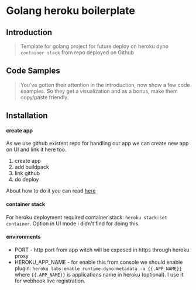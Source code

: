 # Golang heroku boilerplate

## Introduction

> Template for golang project for future deploy on heroku dyno `container stack` from repo deployed on Github

## Code Samples

> You've gotten their attention in the introduction, now show a few code examples. So they get a visualization and as a bonus, make them copy/paste friendly.

## Installation

#### create app
As we use github existent repo for handling our app we can create new app on UI and link it here too.
1. create app 
2. add buildpack
3. link github
4. do deploy

About how to do it you can read [here](https://devcenter.heroku.com/articles/github-integration)

#### container stack
For heroku deployment required container stack: `heroku stack:set container`. 
Option in UI mode i didn't find for doing this.

#### environments

* PORT - http port from app witch will be exposed in https through heroku proxy
* HEROKU_APP_NAME - for enable this from console we should enable plugin: 
`heroku labs:enable runtime-dyno-metadata -a {{.APP_NAME}}` where `{{.APP_NAME}}` is applications name in heroku (optional). I use it for webhook live registration.